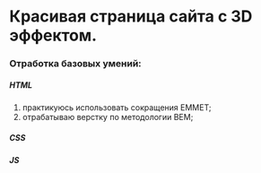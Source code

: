 # Красивая страница сайта с 3D эффектом.

<h3> Отработка базовых умений: </h3>
<h5> HTML</h5>

1. практикуюсь использовать сокращения EMMET;
2. отрабатываю верстку по методологии BEM;

<h5> CSS </h5>

<h5> JS</h5>
